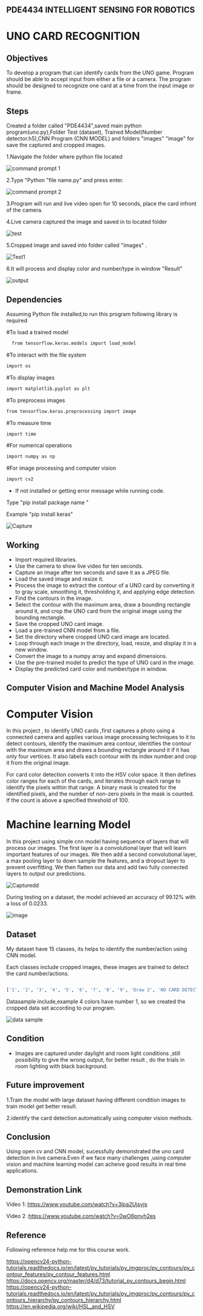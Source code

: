 ## PDE4434 INTELLIGENT SENSING FOR ROBOTICS


# UNO CARD RECOGNITION



## Objectives

To develop a program that can identify cards from the UNO game. Program should be able to accept input from either a file or a camera. The program should be designed to recognize one card at a time from the input image or frame.


## Steps

Created a folder called "PDE4434",saved main python program(uno.py),Folder Test (dataset), Trained Model(Number detector.h5),CNN Program (CNN MODEL) and folders "images" "image" for save the captured and cropped images.



1.Navigate the folder where python file located


![command prompt 1](https://user-images.githubusercontent.com/117764288/235130156-9b672e73-0365-4e75-be58-77a66a2822cc.JPG)



2.Type "Python "file name.py" and press enter.


![command prompt 2](https://user-images.githubusercontent.com/117764288/235139091-1ebce26c-1d38-43fe-894c-97ee0e1bd421.JPG)

3.Program will run and live video open for 10 seconds, place the card infront of the camera.


4.Live camera captured the image and saved in to located folder


![test](https://user-images.githubusercontent.com/117764288/235215245-78f5ca78-7aa7-4a94-8d97-aebbcf398392.jpeg)


5.Cropped image and saved into folder called "images" .


![Test1](https://user-images.githubusercontent.com/117764288/235215313-d664306d-d76c-4013-8322-ccee69e6c8d4.jpeg)




6.It will process and display  color and number/type in window "Result"


  
![output](https://user-images.githubusercontent.com/117764288/235216180-86088767-79e6-4d18-a4b6-c4e3731c9393.JPG)



## Dependencies

Assuming Python file installed,to run this program following library is required

 #To load a trained model
```bash
  from tensorflow.keras.models import load_model 
```
   #To interact with the file system
  
```bash
import os
```
  #To display images
```bash   
import matplotlib.pyplot as plt

```
 #To preprocess images
 
```bash   
from tensorflow.keras.preprocessing import image

```
#To measure time
  
```bash  
import time 
```
 #For numerical operations  
```bash  
import numpy as np 
```
 #For image processing and computer vision
 
```bash  
import cv2  
```   
* If not installed or getting error message while running code.

Type "pip install package name "

Example "pip install keras"
   
![Capture](https://user-images.githubusercontent.com/117764288/233808048-8fd80304-643f-4174-a797-66f466acf176.JPG)

    

## Working


- Import required libraries.
- Use the camera to show live video for ten seconds.
- Capture an image after ten seconds and save it as a JPEG file.
- Load the saved image and resize it.
- Process the image to extract the contour of a UNO card by converting it to gray scale, smoothing it, thresholding it, and applying edge detection.
- Find the contours in the image.
- Select the contour with the maximum area, draw a bounding rectangle around it, and crop the UNO card from the original image using the bounding rectangle. 
- Save the cropped UNO card image.
- Load a pre-trained CNN model from a file.
- Set the directory where cropped UNO card image are located.
- Loop through each image in the directory, load, resize, and display it in a new window.
- Convert the image to a numpy array and expand dimensions.
- Use the pre-trained model to predict the type of UNO card in the image.
- Display the predicted card color and number/type in window.





##  Computer Vision and Machine Model Analysis

#  Computer Vision 


In this project , to identify UNO cards ,first captures a photo using a connected camera and applies various image processing techniques to it to detect contours, identify the maximum area contour, identifies the contour with the maximum area and draws a bounding rectangle around it if it has only four vertices. It also labels each contour with its index number.and crop it from the original image.

For card color detection  converts it into the HSV color space. It then defines color ranges for each of the cards, and iterates through each range to identify the pixels within that range. A binary mask is created for the identified pixels, and the number of non-zero pixels in the mask is counted. If the count is above a specified threshold of 100.





# Machine learning Model


In this project using simple cnn model having sequence of layers that will process our images. The first layer is a convolutional layer that will learn important features of our images. We then add a second convolutional layer, a max pooling layer to down sample the features, and a dropout layer to prevent overfitting. We then flatten our data and add two fully connected layers to output our predictions.



  

![Capturedd](https://user-images.githubusercontent.com/117764288/235227239-a071efab-e568-4800-96ef-79ca0e1e7337.JPG)








During testing on a dataset, the model achieved an accuracy of 99.12% with a loss of 0.0233.


![image](https://user-images.githubusercontent.com/117764288/235227759-97305af0-9861-4d43-bc46-1eb42a21e7ef.png)





## Dataset 

My dataset have 15 classes, its helps to identify the number/action using CNN model.

Each classes include cropped images, these images are trained to detect the card number/actions.

```bash

['1', '2', '3', '4', '5', '6', '7', '8', '9', 'Draw 2', 'NO CARD DETECTED', 'Reverese', 'Wild card', 'Wild card draw 4', 'skip']

```

Datasample include,example 4 colors have number 1, so we created the cropped data set according to our program.


![data sample](https://user-images.githubusercontent.com/117764288/235218374-16d7d0fd-3c00-4e40-892e-bb1899700976.JPG)


## Condition

- Images are captured under daylight and room light conditions ,still possibility to give the wrong output, for better result , do the trials in room lighting with black background.


## Future improvement

1.Train the model with large dataset having different condition images to train model get better result.

2.identify the card detection automatically using computer vision methods.








## Conclusion

Using open cv and CNN model, sucessfully demonstrated the uno card detection in live camera.Even if we face many challenges ,using computer vision and machine learning model can acheive good results in real time applications.





## Demonstration Link 


Video 1: https://www.youtube.com/watch?v=3lpa2Ujsyjs

Video 2 :https://www.youtube.com/watch?v=0wO6pnyh2es




## Reference

Following reference help me for this course work.

https://opencv24-python-tutorials.readthedocs.io/en/latest/py_tutorials/py_imgproc/py_contours/py_contour_features/py_contour_features.html<br>
https://docs.opencv.org/master/d4/d73/tutorial_py_contours_begin.html<br>
https://opencv24-python-tutorials.readthedocs.io/en/latest/py_tutorials/py_imgproc/py_contours/py_contours_hierarchy/py_contours_hierarchy.html
https://en.wikipedia.org/wiki/HSL_and_HSV







